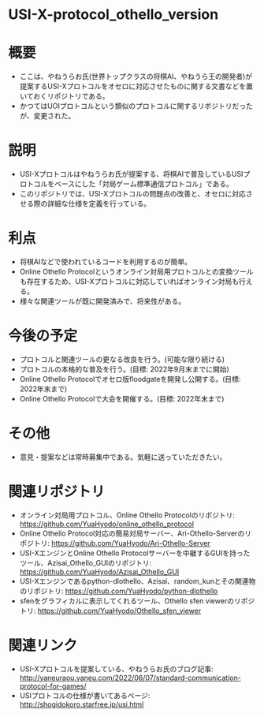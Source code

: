 # USI-X-protocol_othello_version

# 概要
- ここは、やねうらお氏(世界トップクラスの将棋AI、やねうら王の開発者)が提案するUSI-Xプロトコルをオセロに対応させたものに関する文書などを置いておくリポジトリである。
- かつてはUOIプロトコルという類似のプロトコルに関するリポジトリだったが、変更された。

# 説明
- USI-Xプロトコルはやねうらお氏が提案する、将棋AIで普及しているUSIプロトコルをベースにした「対局ゲーム標準通信プロトコル」である。
- このリポジトリでは、USI-Xプロトコルの問題点の改善と、オセロに対応させる際の詳細な仕様を定義を行っている。

# 利点
- 将棋AIなどで使われているコードを利用するのが簡単。
- Online Othello Protocolというオンライン対局用プロトコルとの変換ツールも存在するため、USI-Xプロトコルに対応していればオンライン対局も行える。
- 様々な関連ツールが既に開発済みで、将来性がある。

# 今後の予定
- プロトコルと関連ツールの更なる改良を行う。(可能な限り続ける)
- プロトコルの本格的な普及を行う。(目標: 2022年9月末までに開始)
- Online Othello Protocolでオセロ版floodgateを開発し公開する。(目標: 2022年末まで)
- Online Othello Protocolで大会を開催する。(目標: 2022年末まで)

# その他
- 意見・提案などは常時募集中である。気軽に送っていただきたい。

# 関連リポジトリ
- オンライン対局用プロトコル、Online Othello Protocolのリポジトリ: https://github.com/YuaHyodo/online_othello_protocol
- Online Othello Protocol対応の簡易対局サーバー、Ari-Othello-Serverのリポジトリ: https://github.com/YuaHyodo/Ari-Othello-Server
- USI-XエンジンとOnline Othello Protocolサーバーを中継するGUIを持ったツール、Azisai_Othello_GUIのリポジトリ: https://github.com/YuaHyodo/Azisai_Othello_GUI
- USI-Xエンジンであるpython-dlothello、Azisai、random_kunとその関連物のリポジトリ: https://github.com/YuaHyodo/python-dlothello
- sfenをグラフィカルに表示してくれるツール、Othello sfen viewerのリポジトリ: https://github.com/YuaHyodo/Othello_sfen_viewer

# 関連リンク
- USI-Xプロトコルを提案している、やねうらお氏のブログ記事: http://yaneuraou.yaneu.com/2022/06/07/standard-communication-protocol-for-games/
- USIプロトコルの仕様が書いてあるページ: http://shogidokoro.starfree.jp/usi.html
